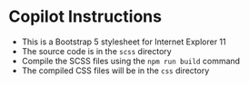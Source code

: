 # Copilot Instructions

- This is a Bootstrap 5 stylesheet for Internet Explorer 11
- The source code is in the `scss` directory
- Compile the SCSS files using the `npm run build` command
- The compiled CSS files will be in the `css` directory
